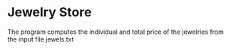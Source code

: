 # Jewelry Store 
The program computes the individual and total price of the jewelries from the input file jewels.txt
